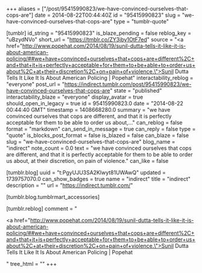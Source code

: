 +++
aliases = ["/post/95415990823/we-have-convinced-ourselves-that-cops-are"]
date = 2014-08-22T00:44:40Z
id = "95415990823"
slug = "we-have-convinced-ourselves-that-cops-are"
type = "tumblr-quote"

[tumblr]
id_string = "95415990823"
is_blaze_pending = false
reblog_key = "uBzydNVo"
short_url = "https://tmblr.co/ZY3jby1OtF7ed"
source = "<a href=\"http://www.popehat.com/2014/08/19/sunil-dutta-tells-it-like-it-is-about-american-policing/##we+have+convinced+ourselves+that+cops+are+different%2C+and+that+it+is+perfectly+acceptable+for+them+to+be+able+to+order+us+about%2C+at+their+discretion%2C+on+pain+of+violence.\">Sunil Dutta Tells It Like It Is About American Policing | Popehat</a>"
interactability_reblog = "everyone"
post_url = "https://indirect.tumblr.com/post/95415990823/we-have-convinced-ourselves-that-cops-are"
state = "published"
interactability_blaze = "everyone"
display_avatar = true
should_open_in_legacy = true
id = 95415990823.0
date = "2014-08-22 00:44:40 GMT"
timestamp = 1408668280.0
summary = "we have convinced ourselves that cops are different, and that it is perfectly acceptable for them to be able to order us about,..."
can_reblog = false
format = "markdown"
can_send_in_message = true
can_reply = false
type = "quote"
is_blocks_post_format = false
is_blazed = false
can_blaze = false
slug = "we-have-convinced-ourselves-that-cops-are"
blog_name = "indirect"
note_count = 0.0
text = "we have convinced ourselves that cops are different, and that it is perfectly acceptable for them to be able to order us about, at their discretion, on pain of violence."
can_like = false

[tumblr.blog]
uuid = "t:PgyUJU3SA2Klwyt81UWAwQ"
updated = 1739757070.0
can_show_badges = true
name = "indirect"
title = "indirect"
description = ""
url = "https://indirect.tumblr.com/"

[tumblr.blog.tumblrmart_accessories]

[tumblr.reblog]
comment = "<p><a href=\"http://www.popehat.com/2014/08/19/sunil-dutta-tells-it-like-it-is-about-american-policing/##we+have+convinced+ourselves+that+cops+are+different%2C+and+that+it+is+perfectly+acceptable+for+them+to+be+able+to+order+us+about%2C+at+their+discretion%2C+on+pain+of+violence.\">Sunil Dutta Tells It Like It Is About American Policing | Popehat</a></p>"
tree_html = ""
+++

